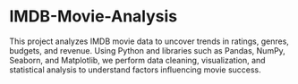 # IMDB-Movie-Analysis
This project analyzes IMDB movie data to uncover trends in ratings, genres, budgets, and revenue. Using Python and libraries such as Pandas, NumPy, Seaborn, and Matplotlib, we perform data cleaning, visualization, and statistical analysis to understand factors influencing movie success.
